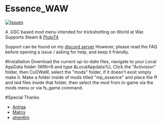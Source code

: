 # Essence_WAW
[![Issues](https://img.shields.io/github/issues/danielkrupinski/Osiris.svg?style=plastic)](https://github.com/ujicos/Essence_WAW/issues)

A .GSC based mod menu intended for trickshotting on World at War. Supports Steam & [PlutoT4](https://plutonium.pw/docs/install/#t4)

Support can be found on my [discord server](https://discord.gg/mDZ3w5jg2Y)
However, please read the FAQ before opening a issue / asking for help, and keep it friendly.

#Installation
Download the current up-to-date files, navigate to your Local AppData folder (WIN+R and type &LocalAppdata%), Click the "Activision" folder, then CoDWaW, select the "mods" folder, if it doesn't exist simply make it.
Make a folder inside of mods titled "mp_essence" and place the ff and iwd files inside that folder, then select the mod from in-game via the mods menu or via fs_game command.

#Special Thanks
* [Antiga](https://github.com/mprust)
* [Matrix](https://twitter.com/matrix)
* [phen6m](https://twitter.com/phen6m)